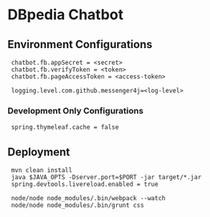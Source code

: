 # DBpedia Chatbot

## Environment Configurations
     chatbot.fb.appSecret = <secret>
     chatbot.fb.verifyToken = <token>
     chatbot.fb.pageAccessToken = <access-token>
     
     logging.level.com.github.messenger4j=<log-level>

### Development Only Configurations
     spring.thymeleaf.cache = false

## Deployment
     mvn clean install
     java $JAVA_OPTS -Dserver.port=$PORT -jar target/*.jar
     spring.devtools.livereload.enabled = true

     node/node node_modules/.bin/webpack --watch
     node/node node_modules/.bin/grunt css
